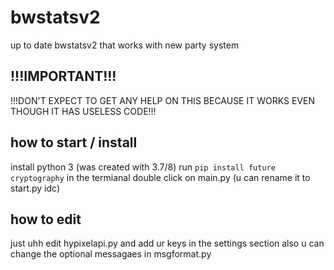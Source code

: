 # bwstatsv2
up to date bwstatsv2 that works with new party system

## !!!IMPORTANT!!!
!!!DON'T EXPECT TO GET ANY HELP ON THIS BECAUSE IT WORKS EVEN THOUGH IT HAS USELESS CODE!!!

## how to start / install
install python 3 (was created with 3.7/8)
run `pip install future cryptography` in the termianal
double click on main.py (u can rename it to start.py idc)

## how to edit
just uhh edit hypixelapi.py and add ur keys in the settings section
also u can change the optional messagaes in msgformat.py
